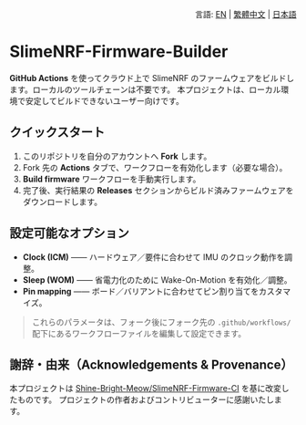 <p align="right">
  言語:
  <a href="README.md">EN</a> |
  <a href="README.zh-TW.md">繁體中文</a> |
  <a href="README.ja.md">日本語</a>
</p>

# SlimeNRF-Firmware-Builder

**GitHub Actions** を使ってクラウド上で SlimeNRF のファームウェアをビルドします。ローカルのツールチェーンは不要です。
本プロジェクトは、ローカル環境で安定してビルドできないユーザー向けです。

## クイックスタート
1. このリポジトリを自分のアカウントへ **Fork** します。
2. Fork 先の **Actions** タブで、ワークフローを有効化します（必要な場合）。
3. **Build firmware** ワークフローを手動実行します。
4. 完了後、実行結果の **Releases** セクションからビルド済みファームウェアをダウンロードします。

## 設定可能なオプション
- **Clock (ICM)** —— ハードウェア／要件に合わせて IMU のクロック動作を調整。
- **Sleep (WOM)** —— 省電力化のために Wake-On-Motion を有効化／調整。
- **Pin mapping** —— ボード／バリアントに合わせてピン割り当てをカスタマイズ。

> これらのパラメータは、フォーク後にフォーク先の `.github/workflows/` 配下にあるワークフローファイルを編集して設定できます。

## 謝辞・由来（Acknowledgements & Provenance）
本プロジェクトは [Shine-Bright-Meow/SlimeNRF-Firmware-CI](https://github.com/Shine-Bright-Meow/SlimeNRF-Firmware-CI) を基に改変したものです。
プロジェクトの作者およびコントリビューターに感謝いたします。
